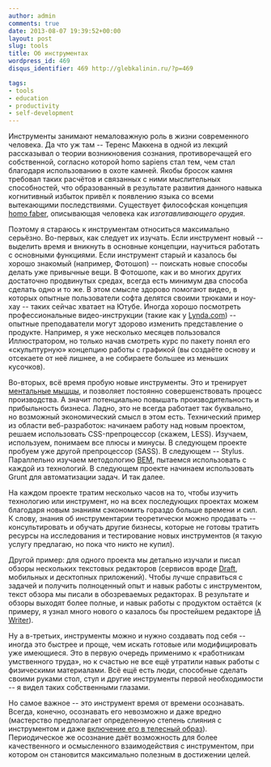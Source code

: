 ```yaml
---
author: admin
comments: true
date: 2013-08-07 19:39:52+00:00
layout: post
slug: tools
title: Об инструментах
wordpress_id: 469
disqus_identifier: 469 http://glebkalinin.ru/?p=469

tags:
- tools
- education
- productivity
- self-development
---
```


Инструменты занимают немаловажную роль в жизни современного человека. Да что уж там -- Теренс Маккена в одной из лекций рассказывал о теории возникновения сознания, противоречащей его собственной, согласно которой homo sapiens стал тем, чем стал благодаря использованию в охоте камней. Якобы бросок камня требовал таких расчётов и связанных с ними мыслительных способностей, что образованный в результате развития данного навыка когнитивный избыток привёл к появлению языка со всеми вытекающими последствиями. Существует философская концепция [homo faber](http://philosophy.ru/library/berg/bergson.html), описывающая человека как _изготавливающего орудия_.

Поэтому я стараюсь к инструментам относиться максимально серьёзно. Во-первых, как следует их изучать. Если инструмент новый -- выделить время и вникнуть в основные концепции, научиться работать с основными функциями. Если инструмент старый и казалось бы хорошо знакомый (например, Фотошоп) -- поискать новые способы делать уже привычные вещи. В Фотошопе, как и во многих других достаточно продвинутых средах, всегда есть минимум два способа сделать одно и то же. В этом смысле здорово помогают видео, в которых опытные пользователи софта делятся своими трюками и ноу-хау -- таких сейчас хватает на Ютубе. Иногда хорошо посмотреть профессиональные видео-инструкции (такие как у [Lynda.com](http://lynda.com)) -- опытные преподаватели могут здорово изменить представление о продукте. Например, я уже несколько месяцев пользовался Иллюстратором, но только начав смотреть курс по пакету понял его «скульптурную» концепцию работы с графикой (вы создаёте основу и отсекаете от неё лишнее, а не собираете большее из меньших кусочков).

Во-вторых, всё время пробую новые инструменты. Это и тренирует [ментальные мышцы](http://glebkalinin.ru/on-mental-muscles/), и позволяет постоянно совершенствовать процесс производства. А значит потенциально повышать производительность и прибыльность бизнеса. Ладно, это не всегда работает так буквально, но возможный экономический смысл в этом есть. Технический пример из области веб-разработок: начинаем работу над новым проектом, решаем использовать CSS-препроцессор (cкажем, LESS). Изучаем, используем, понимаем все плюсы и минусы. В следующем проекте пробуем уже другой препроцессор (SASS). В следующем -- Stylus. Параллельно изучаем методологию [BEM](http://bem.info), пытаемся использовать с каждой из технологий. В следующем проекте начинаем использовать Grunt для автоматизации задач. И так далее.

На каждом проекте тратим несколько часов на то, чтобы изучить технологию или инструмент, но на всех последующих проектах можем благодаря новым знаниям сэкономить гораздо больше времени и сил. К слову, знания об инструментарии теоретически можно продавать -- консультировать и обучать другие бизнесы, которые не готовы тратить ресурсы на исследования и тестирование новых инструментов (я такую услугу предлагаю, но пока что никто не купил).

Другой пример: для одного проекта мы детально изучали и писал обзоры нескольких текстовых редакторов (сервисов вроде [Draft](http://glebkalinin.ru/draft/), мобильных и десктопных приложений). Чтобы лучше справиться с задачей и получить полноценный опыт и навык работы с инструментом, текст обзора мы писали в обозреваемых редакторах. В результате и обзоры выходят более полные, и навык работы с продуктом остаётся (к примеру, я узнал много нового о казалось бы простейшем редакторе [iA Writer](http://iawriter.com)).

Ну а в-третьих, инструменты можно и нужно создавать под себя -- иногда это быстрее и проще, чем искать готовые или модифицировать уже имеющиеся. Это в первую очередь применимо к «работникам умственного труда», но к счастью не все ещё утратили навык работы с физическими материалами. Всё ещё есть люди, способные сделать своими руками стол, стул и другие инструменты первой необходимости -- я видел таких собственными глазами.

Но самое важное -- это инструмент время от времени осознавать. Всегда, конечно, осознавать его невозможно и даже вредно (мастерство предполагает определенную степень слияния с инструментом и даже [включение его в телесный образ](http://en.wikipedia.org/wiki/Body_schema#Tool_use)). Периодическое же осознание даёт возможность для более качественного и осмысленного взаимодействия с инструментом, при котором он становится максимально полезным в достижении целей.
